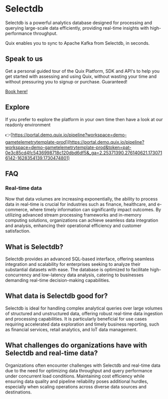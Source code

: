 # Selectdb

Selectdb is a powerful analytics database designed for processing and querying large-scale data efficiently, providing real-time insights with high-performance throughput.

Quix enables you to sync to Apache Kafka <span id="to_or_from">from</span> <span id="techname">Selectdb</span>, in seconds.

## Speak to us

Get a personal guided tour of the Quix Platform, SDK and API's to help you get started with assessing and using Quix, without wasting your time and without pressuring you to signup or purchase. Guaranteed!

[Book here!](https://share.hsforms.com/1iW0TmZzKQMChk0lxd_tGiw4yjw2?__hstc=175542013.19c333c2ae8002be5fbc6a17a447e442.1730474801833.1730474801833.1730716142494.2&__hssc=175542013.2.1730716142494&__hsfp=3927774151)

## Explore

If you prefer to explore the platform in your own time then have a look at our readonly environment

👉[https://portal.demo.quix.io/pipeline?workspace=demo-gametelemetrytemplate-prod](https://portal.demo.quix.io/pipeline?workspace=demo-gametelemetrytemplate-prod&token=pat-0e3c85cd4fc5436998718c120dbd6df5&_ga=2.25371390.276140621.1730716142-1628354139.1730474801)

## FAQ

### Real-time data

Now that data volumes are increasing exponentially, the ability to process data in real-time is crucial for industries such as finance, healthcare, and e-commerce, where timely information can significantly impact outcomes. By utilizing advanced stream processing frameworks and in-memory computing solutions, organizations can achieve seamless data integration and analysis, enhancing their operational efficiency and customer satisfaction.

## What is <span id="techname">Selectdb</span>?

Selectdb provides an advanced SQL-based interface, offering seamless integration and scalability for enterprises seeking to analyze their substantial datasets with ease. The database is optimized to facilitate high-concurrency and low-latency data analysis, catering to businesses demanding real-time decision-making capabilities.

## What data is <span id="techname">Selectdb</span> good for?

Selectdb is ideal for handling complex analytical queries over large volumes of structured and unstructured data, offering robust real-time data ingestion and processing capabilities. It is particularly beneficial for use cases requiring accelerated data exploration and timely business reporting, such as financial services, retail analytics, and IoT data management.

## What challenges do organizations have with <span id="techname">Selectdb</span> and real-time data?

Organizations often encounter challenges with Selectdb and real-time data due to the need for optimizing data throughput and query performance under concurrent load conditions. Maintaining cost efficiency while ensuring data quality and pipeline reliability poses additional hurdles, especially when scaling operations across diverse data sources and destinations.